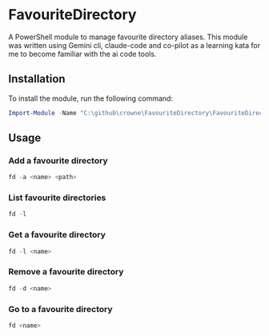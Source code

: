 # FavouriteDirectory

A PowerShell module to manage favourite directory aliases.
This module was written using Gemini cli, claude-code and co-pilot as a learning kata for me to become familiar with the ai code tools.

## Installation

To install the module, run the following command:

```powershell
Import-Module -Name "C:\github\crowne\FavouriteDirectory\FavouriteDirectory\FavouriteDirectory.psd1"
```

## Usage

### Add a favourite directory

```powershell
fd -a <name> <path>
```

### List favourite directories

```powershell
fd -l
```

### Get a favourite directory

```powershell
fd -l <name>
```

### Remove a favourite directory

```powershell
fd -d <name>
```

### Go to a favourite directory

```powershell
fd <name>
```
